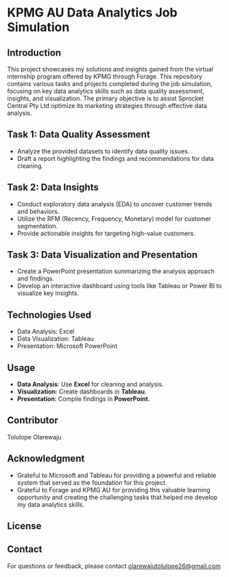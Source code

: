 # KPMG AU Data Analytics Job Simulation
## Introduction
This project showcases my solutions and insights gained from the virtual internship program offered by KPMG through Forage. This repository contains various tasks and projects completed during the job simulation, focusing on key data analytics skills such as data quality assessment, insights, and visualization. The primary objective is to assist Sprocket Central Pty Ltd optimize its marketing strategies through effective data analysis.
## Task 1: Data Quality Assessment
+ Analyze the provided datasets to identify data quality issues.
+ Draft a report highlighting the findings and recommendations for data cleaning.
## Task 2: Data Insights
+ Conduct exploratory data analysis (EDA) to uncover customer trends and behaviors.
+ Utilize the RFM (Recency, Frequency, Monetary) model for customer segmentation.
+ Provide actionable insights for targeting high-value customers.
## Task 3: Data Visualization and Presentation
+ Create a PowerPoint presentation summarizing the analysis approach and findings.
+ Develop an interactive dashboard using tools like Tableau or Power BI to visualize key insights.
## Technologies Used
+ Data Analysis: Excel
+ Data Visualization: Tableau
+ Presentation: Microsoft PowerPoint
## Usage
- **Data Analysis**: Use **Excel** for cleaning and analysis.
- **Visualization**: Create dashboards in **Tableau**.
- **Presentation**: Compile findings in **PowerPoint**.
## Contributor
Tolulope Olarewaju
## Acknowledgment
+ Grateful to Microsoft and Tableau for providing a powerful and reliable system that served as the foundation for this project.
+ Grateful to Forage and KPMG AU for providing this valuable learning opportunity and creating the challenging tasks that helped me develop my data analytics skills.
## License
## Contact
For questions or feedback, please contact olarewajutolulope26@gmail.com
